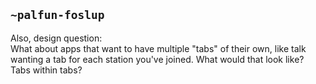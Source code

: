 ## `~palfun-foslup`
Also, design question:  
What about apps that want to have multiple "tabs" of their own, like talk wanting a tab for each station you've joined. What would that look like? Tabs within tabs?